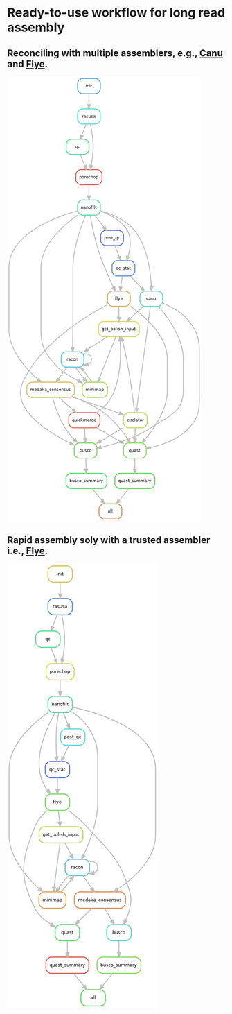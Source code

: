 # Ready-to-use workflow for long read assembly
## Reconciling with multiple assemblers, e.g., [Canu](https://github.com/marbl/canu) and [Flye](https://github.com/fenderglass/Flye).
![rulegraph](/dag.png)
## Rapid assembly soly with a trusted assembler i.e., [Flye](https://github.com/fenderglass/Flye).
![rulegraph-flye](/dag_flye.png)